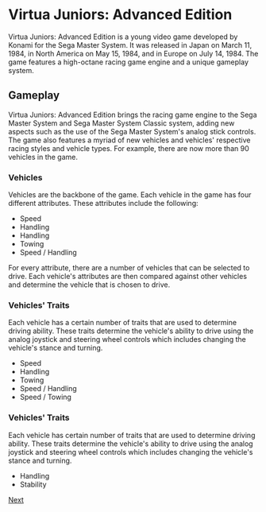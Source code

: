 # Virtua Juniors: Advanced Edition

Virtua Juniors: Advanced Edition is a young video game developed by Konami for the Sega Master System. It was released in Japan on March 11, 1984, in North America on May 15, 1984, and in Europe on July 14, 1984. The game features a high-octane racing game engine and a unique gameplay system.

## Gameplay



Virtua Juniors: Advanced Edition brings the racing game engine to the Sega Master System and Sega Master System Classic system, adding new aspects such as the use of the Sega Master System's analog stick controls. The game also features a myriad of new vehicles and vehicles' respective racing styles and vehicle types. For example, there are now more than 90 vehicles in the game.

### Vehicles

Vehicles are the backbone of the game. Each vehicle in the game has four different attributes. These attributes include the following:

*   Speed
*   Handling
*   Handling
*   Towing
*   Speed / Handling

For every attribute, there are a number of vehicles that can be selected to drive. Each vehicle's attributes are then compared against other vehicles and determine the vehicle that is chosen to drive.

### Vehicles' Traits

Each vehicle has a certain number of traits that are used to determine driving ability. These traits determine the vehicle's ability to drive using the analog joystick and steering wheel controls which includes changing the vehicle's stance and turning.

*   Speed
*   Handling
*   Towing
*   Speed / Handling
*   Speed / Towing

### Vehicles' Traits

Each vehicle has certain number of traits that are used to determine driving ability. These traits determine the vehicle's ability to drive using the analog joystick and steering wheel controls which includes changing the vehicle's stance and turning.

*   Handling
*   Stability

[Next](253.md)